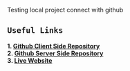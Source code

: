 Testing local project connect with github

## `Useful Links`

**1. [Github Client Side Repository](https://github.com/yusuf-khan-swd/thrift-store-client)** \
**2. [Github Server Side Repository](https://github.com/yusuf-khan-swd/thrift-store-server)** \
**3. [Live Website](https://thrift-store-88291.web.app/)**
